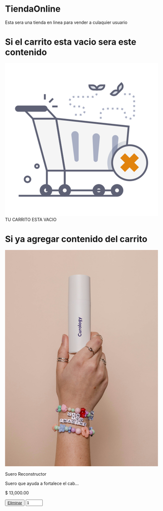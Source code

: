 # TiendaOnline

Esta sera una tienda en linea para vender a culaquier usuario

# Si el carrito esta vacio sera este contenido
<div class="carrito-vacio">
    <div class="item-carrito-vacio img-carrito">
        <img src="./public/img/carro-vacio.png" alt="Error al cargar la imagen" title="Carrito Vacio">
    </div>
    <div class="item-carrito-vacio">
        TU CARRITO ESTA VACIO
    </div>
</div>

# Si ya agregar contenido del carrito

<div class="carrito-productos carrito-activo">

<div class="producto-carrito">
    <div class="item-carrito-producto item-producto-1">
        <div class="img-producto-carrito">
            <img src="./public/img/curology-sR1oAhAT_Uw-unsplash.jpg" alt="Error al cargar la imagen">
        </div>
        <div class="carrito-title-producto">
            <p class="title-prod">Suero Reconstructor</p>
            <p class="desc-prod">Suero que ayuda a fortalece el cab...</p>
            <p class="import">$ 13,000.00</p>
        </div>
    </div>
    <div class="item-carrito-producto item-producto-2">
        <button><a href="">Eliminar</a></button>
        <input type="number" min="1" max="99" name="cantidadCarrito" id="pzs" placeholder="Cantidad Piezas" value="1">
    </div>
    </div>
</div>